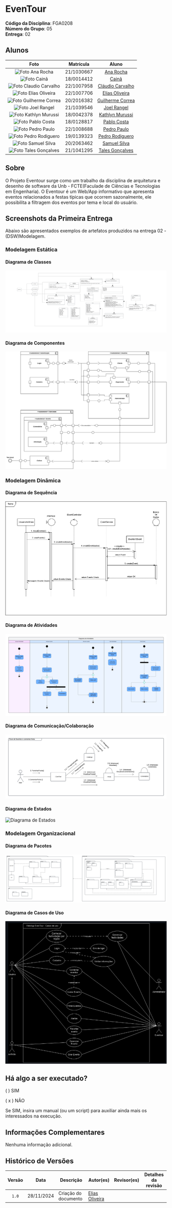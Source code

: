 # EvenTour

**Código da Disciplina**: FGA0208<br>
**Número do Grupo**: 05<br>
**Entrega**: 02<br>

## Alunos
|Foto| Matrícula | Aluno |
| :--: | :--: | :--: |
|<img src="https://avatars.githubusercontent.com/u/90392277?v=4" width="100px;" alt="Foto Ana Rocha"/>| 21/1030667  | [Ana Rocha][AnaGH]| 
|<img src="https://avatars.githubusercontent.com/u/49414401?v=4" width="100px;" alt="Foto Cainã"/>| 18/0014412  | [Cainã][CainaGH] |
|<img src="https://avatars.githubusercontent.com/u/79493200?v=4" width="100px;" alt="Foto Claudio Carvalho"/>| 22/1007958  | [Cláudio Carvalho][ClaudioGH] |
|<img src="https://avatars.githubusercontent.com/u/101871853?v=4" width="100px;" alt="Foto Elias Oliveira"/>| 22/1007706  | [Elias Oliveira][EliasGH] |
|<img src="https://avatars.githubusercontent.com/u/88345985?v=4" width="100px;" alt="Foto Guilherme Correa"/>| 20/2016382  | [Guilherme Correa][GuilhermeGH] |
|<img src="https://avatars.githubusercontent.com/u/98978800?v=4" width="100px;" alt="Foto Joel Rangel"/>| 21/1039546  | [Joel Rangel][JoelGH] |
|<img src="https://avatars.githubusercontent.com/u/52364259?v=4" width="100px;" alt="Foto Kathlyn Murussi"/>| 18/0042378  | [Kathlyn Murussi][KathlynGH] |
|<img src="https://avatars.githubusercontent.com/u/45216323?v=4" width="100px;" alt="Foto Pablo Costa"/>| 18/0128817  | [Pablo Costa][PabloGH] |
|<img src="https://avatars.githubusercontent.com/u/129682770?v=4" width="100px;" alt="Foto Pedro Paulo"/>| 22/1008688  | [Pedro Paulo][PedroPGH] |
|<img src="https://avatars.githubusercontent.com/u/56134679?v=4" width="100px;" alt="Foto Pedro Rodiguero"/>| 19/0139323  | [Pedro Rodiguero][PedroRGH] |
|<img src="https://avatars.githubusercontent.com/u/87997616?v=4" width="100px;" alt="Foto Samuel Silva"/>| 20/2063462  | [Samuel Silva][SamuelGH] |
|<img src="https://avatars.githubusercontent.com/u/70861660?v=4" width="100px;" alt="Foto Tales Gonçalves"/>| 21/1041295  | [Tales Gonçalves][TalesGH] |




## Sobre 

O Projeto Eventour surge como um trabalho da disciplina de arquitetura e desenho de software da Unb - FCTE(Faculade de Ciências e Tecnologias em Engenharia). O Eventour é um Web/App informativo que apresenta eventos relacionados a festas típicas que ocorrem sazonalmente, ele possibilita a filtragem dos eventos por tema e local do usuário.

## Screenshots da Primeira Entrega
Abaixo são apresentados exemplos de artefatos produzidos na entrega 02 - (DSW)Modelagem.

### Modelagem Estática

#### Diagrama de Classes

<div style= "max-width: 800px">

![Diagrama de Classes](./Modelagem/assets/Diagrama-de-Classes.jpg)

</div>

#### Diagrama de Componentes

<div style= "max-width: 800px">

![Diagrama de Componentes](./Modelagem/assets/Diagrama_de_Componente.svg)

</div>

### Modelagem Dinâmica

#### Diagrama de Sequência

<div style= "max-width: 800px">

![Diagrama de Sequência](./assets/diagrama-de-sequencia/Criar%20Evento.png)

</div>

#### Diagrama de Atividades

<div style= "max-width: 800px">

![Diagrama de Atividades](./assets/diagrama-de-atividades/diagrama-de-atividades.jpg)

</div>

#### Diagrama de Comunicação/Colaboração

<div style= "max-width: 800px">

![Diagrama de Comunicação/Colaboração](./assets/diagrama-de-comunicacao/Diagrama_de_Comunicacao_2.png)

</div>

#### Diagrama de Estados

<div style= "max-width: 800px">

![Diagrama de Estados](Base/assets/mapaMental/MapaMental.png)

</div>

### Modelagem Organizacional

#### Diagrama de Pacotes

<div style= "max-width: 800px">

![Diagrama de Pacotes](./assets/diagrama-de-pacotes/Diagrama%20de%20Pacotes%20EvenTour.png)

</div>

#### Diagrama de Casos de Uso

<div style= "max-width: 800px">

![Diagrama de Casos de Uso](./Modelagem/assets/Diagrama-de-CasosdeUso.png)

</div>



## Há algo a ser executado?

( ) SIM

( x ) NÃO

Se SIM, insira um manual (ou um script) para auxiliar ainda mais os interessados na execução.

## Informações Complementares

Nenhuma informação adicional.


## Histórico de Versões

| Versão | Data | Descrição | Autor(es) | Revisor(es) | Detalhes da revisão |
| :----: | :--: | --------- | ----------- | ------ | :---: |
| `1.0`  | 28/11/2024 | Criação do documento | [Elias Oliveira][EliasGH] |  |  |

[AnaGH]: https://github.com/analufernanndess
[CainaGH]: https://github.com/freitasc
[ClaudioGH]: https://github.com/claudiohsc
[EliasGH]: https://github.com/EliasOliver21
[GuilhermeGH]: https://github.com/gmeister18
[JoelGH]: https://github.com/JoelSRangel
[KathlynGH]: https://github.com/klmurussi
[PabloGH]: https://github.com/pabloheika
[PedroRGH]: https://github.com/pedro-rodiguero
[PedroPGH]: https://github.com/Pedrin0030
[SamuelGH]: https://github.com/samuelalvess
[TalesGH]: https://github.com/TalesRG